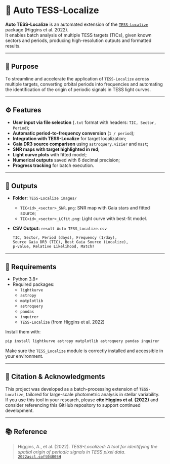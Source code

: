 
# 🚀 Auto TESS-Localize

**Auto TESS-Localize** is an automated extension of the [`TESS-Localize`](https://github.com/Higgins21/TESS-Localized) package (Higgins et al. 2022).  
It enables batch analysis of multiple TESS targets (TICs), given known sectors and periods, producing high-resolution outputs and formatted results.

---

## 🧭 Purpose

To streamline and accelerate the application of `TESS-Localize` across multiple targets, converting orbital periods into frequencies and automating the identification of the origin of periodic signals in TESS light curves.

---

## ⚙️ Features

- **User input via file selection** (`.txt` format with headers: `TIC, Sector, Period`);
- **Automatic period-to-frequency conversion** (`1 / period`);
- **Integration with TESS-Localize** for target localization;
- **Gaia DR3 source comparison** using `astroquery.vizier` and `mast`;
- **SNR maps with target highlighted in red**;
- **Light curve plots** with fitted model;
- **Numerical outputs** saved with 6 decimal precision;
- **Progress tracking** for batch execution.

---

## 📁 Outputs

- **Folder:** `TESS-Localize images/`
  - `TIC<id>_<sector>_SNR.png`: SNR map with Gaia stars and fitted source;
  - `TIC<id>_<sector>_LCfit.png`: Light curve with best-fit model.

- **CSV Output:** `result Auto TESS_Localize.csv`
  ```csv
  TIC, Sector, Period (days), Frequency (1/day),
  Source Gaia DR3 (TIC), Best Gaia Source (Localize),
  p-value, Relative Likelihood, Match?
  ```

---

## 🧪 Requirements

- Python 3.8+
- Required packages:
  - `lightkurve`
  - `astropy`
  - `matplotlib`
  - `astroquery`
  - `pandas`
  - `inquirer`
  - `TESS-Localize` (from Higgins et al. 2022)

Install them with:

```bash
pip install lightkurve astropy matplotlib astroquery pandas inquirer
```

Make sure the `TESS_Localize` module is correctly installed and accessible in your environment.

---

## 🙌 Citation & Acknowledgments

This project was developed as a batch-processing extension of `TESS-Localize`, tailored for large-scale photometric analysis in stellar variability.  
If you use this tool in your research, please **cite Higgins et al. (2022)** and consider referencing this GitHub repository to support continued development.

---

## 📚 Reference

> Higgins, A., et al. (2022). *TESS-Localized: A tool for identifying the spatial origin of periodic signals in TESS pixel data*.  
> [`2022ascl.soft04005H`](https://ui.adsabs.harvard.edu/abs/2022ascl.soft04005H/abstract)
